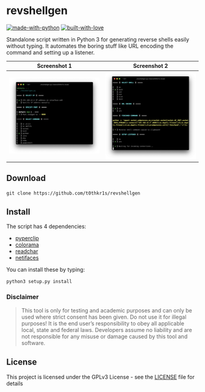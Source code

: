 # revshellgen

[![made-with-python](http://forthebadge.com/images/badges/made-with-python.svg)](https://www.python.org/)
[![built-with-love](http://forthebadge.com/images/badges/built-with-love.svg)](https://gitHub.com/t0thkr1s/)

Standalone script written in Python 3 for generating reverse shells easily without typing. It automates the boring stuff like URL encoding the command and setting up a listener.

Screenshot 1             |  Screenshot 2
:-----------------------:|:-----------------------:
![](screenshots/screenshot_2019-10-26_1.png)  |  ![](screenshots/screenshot_2019-10-26_2.png)


## Download

```
git clone https://github.com/t0thkr1s/revshellgen
```

## Install

The script has 4 dependencies:

*   [pyperclip](https://pypi.org/project/pyperclip/)
*   [colorama](https://pypi.org/project/colorama/)
*   [readchar](https://pypi.org/project/readchar/)
*   [netifaces](https://pypi.org/project/netifaces/)

You can install these by typing:

```
python3 setup.py install
```

### Disclaimer
> This tool is only for testing and academic purposes and can only be used where strict consent has been given. Do not use it for illegal purposes! It is the end user’s responsibility to obey all applicable local, state and federal laws. Developers assume no liability and are not responsible for any misuse or damage caused by this tool and software.

## License

This project is licensed under the GPLv3 License - see the [LICENSE](LICENSE) file for details
